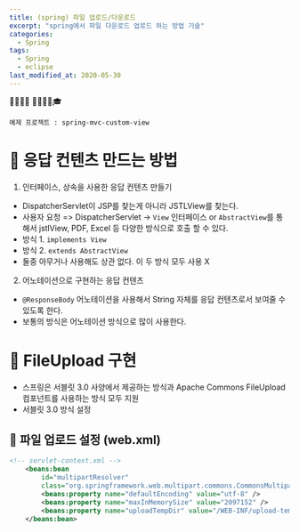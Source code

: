 ```yaml
---
title: (spring) 파일 업로드/다운로드
excerpt: "spring에서 파일 다운로드 업로드 하는 방법 기술"
categories:
  - Spring 
tags:
  - Spring
  - eclipse
last_modified_at: 2020-05-30
---
```


💼📝🔑⏰ 📙📓📘📒🎓

```
예제 프로젝트 : spring-mvc-custom-view
```
# 💼 응답 컨텐츠 만드는 방법
1. 인터페이스, 상속을 사용한 응답 컨텐츠 만들기
- DispatcherServlet이 JSP를 찾는게 아니라 JSTLView를 찾는다.
- 사용자 요청 => DispatcherServlet -> `View` 인터페이스 or `AbstractView`를 통해서 jstlView, PDF, Excel 등 다양한 방식으로 호출 할 수 있다.
- 방식 1. `implements View`
- 방식 2. `extends AbstractView`
- 둘중 아무거나 사용해도 상관 없다. 이 두 방식 모두 사용 X  
2. 어노테이션으로 구현하는 응답 컨텐츠
- `@ResponseBody` 어노테이션을 사용해서 String 자체를 응답 컨텐츠로서 보여줄 수 있도록 한다.
- 보통의 방식은 어노테이션 방식으로 많이 사용한다.


# 💼 FileUpload 구현
- 스프링은 서블릿 3.0 사양에서 제공하는 방식과 Apache Commons FileUpload 컴포넌트를 사용하는 방식 모두 지원
- 서블릿 3.0 방식 설정

## 📝 파일 업로드 설정 (web.xml)



~~~xml
<!-- servlet-context.xml -->
	<beans:bean
		id="multipartResolver"
		class="org.springframework.web.multipart.commons.CommonsMultipartResolver">
		<beans:property name="defaultEncoding" value="utf-8" />
		<beans:property name="maxInMemorySize" value="2097152" />
		<beans:property name="uploadTempDir" value="/WEB-INF/upload-temp" />
	</beans:bean>
~~~